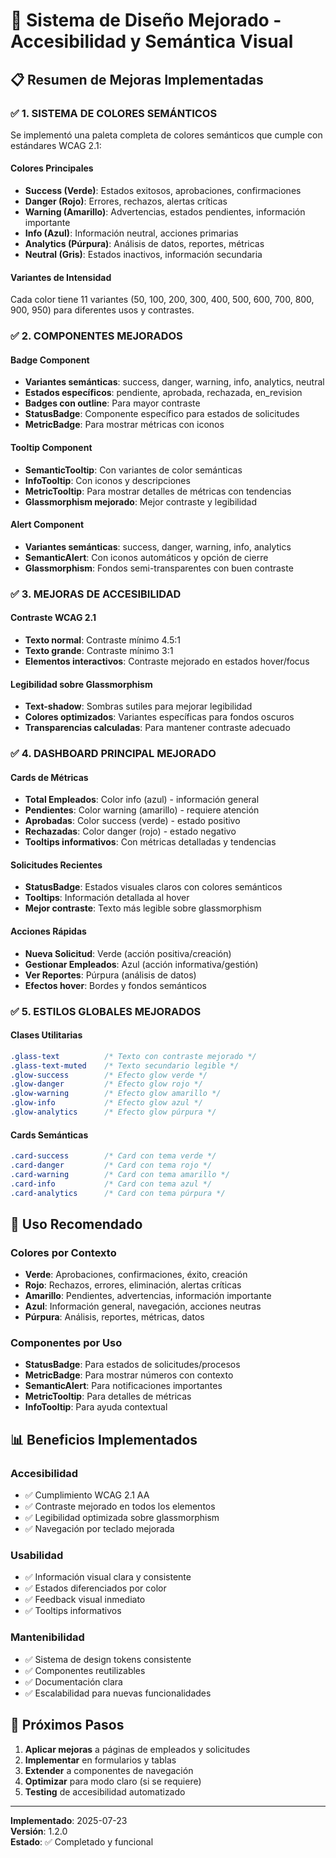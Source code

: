# 🎨 Sistema de Diseño Mejorado - Accesibilidad y Semántica Visual

## 📋 Resumen de Mejoras Implementadas

### ✅ **1. SISTEMA DE COLORES SEMÁNTICOS**

Se implementó una paleta completa de colores semánticos que cumple con estándares WCAG 2.1:

#### **Colores Principales**
- **Success (Verde)**: Estados exitosos, aprobaciones, confirmaciones
- **Danger (Rojo)**: Errores, rechazos, alertas críticas  
- **Warning (Amarillo)**: Advertencias, estados pendientes, información importante
- **Info (Azul)**: Información neutral, acciones primarias
- **Analytics (Púrpura)**: Análisis de datos, reportes, métricas
- **Neutral (Gris)**: Estados inactivos, información secundaria

#### **Variantes de Intensidad**
Cada color tiene 11 variantes (50, 100, 200, 300, 400, 500, 600, 700, 800, 900, 950) para diferentes usos y contrastes.

### ✅ **2. COMPONENTES MEJORADOS**

#### **Badge Component**
- **Variantes semánticas**: success, danger, warning, info, analytics, neutral
- **Estados específicos**: pendiente, aprobada, rechazada, en_revision
- **Badges con outline**: Para mayor contraste
- **StatusBadge**: Componente específico para estados de solicitudes
- **MetricBadge**: Para mostrar métricas con iconos

#### **Tooltip Component**
- **SemanticTooltip**: Con variantes de color semánticas
- **InfoTooltip**: Con iconos y descripciones
- **MetricTooltip**: Para mostrar detalles de métricas con tendencias
- **Glassmorphism mejorado**: Mejor contraste y legibilidad

#### **Alert Component**
- **Variantes semánticas**: success, danger, warning, info, analytics
- **SemanticAlert**: Con iconos automáticos y opción de cierre
- **Glassmorphism**: Fondos semi-transparentes con buen contraste

### ✅ **3. MEJORAS DE ACCESIBILIDAD**

#### **Contraste WCAG 2.1**
- **Texto normal**: Contraste mínimo 4.5:1
- **Texto grande**: Contraste mínimo 3:1
- **Elementos interactivos**: Contraste mejorado en estados hover/focus

#### **Legibilidad sobre Glassmorphism**
- **Text-shadow**: Sombras sutiles para mejorar legibilidad
- **Colores optimizados**: Variantes específicas para fondos oscuros
- **Transparencias calculadas**: Para mantener contraste adecuado

### ✅ **4. DASHBOARD PRINCIPAL MEJORADO**

#### **Cards de Métricas**
- **Total Empleados**: Color info (azul) - información general
- **Pendientes**: Color warning (amarillo) - requiere atención  
- **Aprobadas**: Color success (verde) - estado positivo
- **Rechazadas**: Color danger (rojo) - estado negativo
- **Tooltips informativos**: Con métricas detalladas y tendencias

#### **Solicitudes Recientes**
- **StatusBadge**: Estados visuales claros con colores semánticos
- **Tooltips**: Información detallada al hover
- **Mejor contraste**: Texto más legible sobre glassmorphism

#### **Acciones Rápidas**
- **Nueva Solicitud**: Verde (acción positiva/creación)
- **Gestionar Empleados**: Azul (acción informativa/gestión)  
- **Ver Reportes**: Púrpura (análisis de datos)
- **Efectos hover**: Bordes y fondos semánticos

### ✅ **5. ESTILOS GLOBALES MEJORADOS**

#### **Clases Utilitarias**
```css
.glass-text          /* Texto con contraste mejorado */
.glass-text-muted    /* Texto secundario legible */
.glow-success        /* Efecto glow verde */
.glow-danger         /* Efecto glow rojo */
.glow-warning        /* Efecto glow amarillo */
.glow-info           /* Efecto glow azul */
.glow-analytics      /* Efecto glow púrpura */
```

#### **Cards Semánticas**
```css
.card-success        /* Card con tema verde */
.card-danger         /* Card con tema rojo */
.card-warning        /* Card con tema amarillo */
.card-info           /* Card con tema azul */
.card-analytics      /* Card con tema púrpura */
```

## 🎯 **Uso Recomendado**

### **Colores por Contexto**
- **Verde**: Aprobaciones, confirmaciones, éxito, creación
- **Rojo**: Rechazos, errores, eliminación, alertas críticas
- **Amarillo**: Pendientes, advertencias, información importante
- **Azul**: Información general, navegación, acciones neutras
- **Púrpura**: Análisis, reportes, métricas, datos

### **Componentes por Uso**
- **StatusBadge**: Para estados de solicitudes/procesos
- **MetricBadge**: Para mostrar números con contexto
- **SemanticAlert**: Para notificaciones importantes
- **MetricTooltip**: Para detalles de métricas
- **InfoTooltip**: Para ayuda contextual

## 📊 **Beneficios Implementados**

### **Accesibilidad**
- ✅ Cumplimiento WCAG 2.1 AA
- ✅ Contraste mejorado en todos los elementos
- ✅ Legibilidad optimizada sobre glassmorphism
- ✅ Navegación por teclado mejorada

### **Usabilidad**
- ✅ Información visual clara y consistente
- ✅ Estados diferenciados por color
- ✅ Feedback visual inmediato
- ✅ Tooltips informativos

### **Mantenibilidad**
- ✅ Sistema de design tokens consistente
- ✅ Componentes reutilizables
- ✅ Documentación clara
- ✅ Escalabilidad para nuevas funcionalidades

## 🚀 **Próximos Pasos**

1. **Aplicar mejoras** a páginas de empleados y solicitudes
2. **Implementar** en formularios y tablas
3. **Extender** a componentes de navegación
4. **Optimizar** para modo claro (si se requiere)
5. **Testing** de accesibilidad automatizado

---

**Implementado**: 2025-07-23  
**Versión**: 1.2.0  
**Estado**: ✅ Completado y funcional
